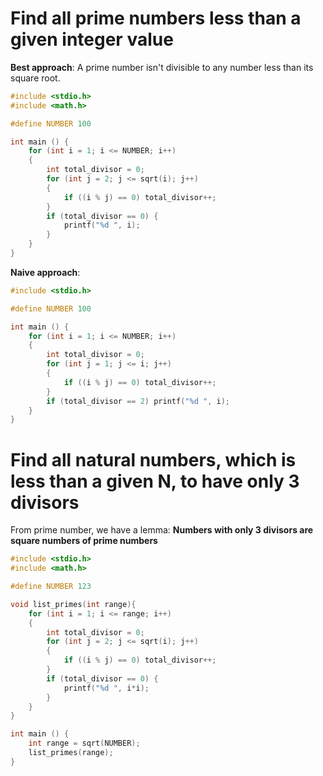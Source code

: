 # Find all prime numbers less than a given integer value

**Best approach**: A prime number isn't divisible to any number less than its square root.

```c
#include <stdio.h>
#include <math.h>

#define NUMBER 100

int main () {
    for (int i = 1; i <= NUMBER; i++)
    {
        int total_divisor = 0;
        for (int j = 2; j <= sqrt(i); j++)
        {
            if ((i % j) == 0) total_divisor++;
        }
        if (total_divisor == 0) {
            printf("%d ", i);
        }
    }
}
```
**Naive approach**:
```c
#include <stdio.h>

#define NUMBER 100

int main () {
    for (int i = 1; i <= NUMBER; i++)
    {
		int total_divisor = 0;
        for (int j = 1; j <= i; j++)
        {
            if ((i % j) == 0) total_divisor++;
        }
        if (total_divisor == 2) printf("%d ", i);
    }
}
```
# Find all natural numbers, which is less than a given N, to have only 3 divisors
From prime number, we have a lemma: **Numbers with only 3 divisors are square numbers of prime numbers**
```c
#include <stdio.h>
#include <math.h>

#define NUMBER 123

void list_primes(int range){
    for (int i = 1; i <= range; i++)
    {
        int total_divisor = 0;
        for (int j = 2; j <= sqrt(i); j++)
        {
            if ((i % j) == 0) total_divisor++;
        }
        if (total_divisor == 0) {
            printf("%d ", i*i);
        }
    }
}

int main () {
    int range = sqrt(NUMBER);
    list_primes(range);
}
```

